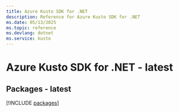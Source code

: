 ```yaml
---
title: Azure Kusto SDK for .NET
description: Reference for Azure Kusto SDK for .NET
ms.date: 05/13/2025
ms.topic: reference
ms.devlang: dotnet
ms.service: kusto
---
```

# Azure Kusto SDK for .NET - latest
## Packages - latest
[!INCLUDE [packages](kusto-index.md)]